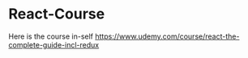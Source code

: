 # React-Course

Here is the course in-self https://www.udemy.com/course/react-the-complete-guide-incl-redux
